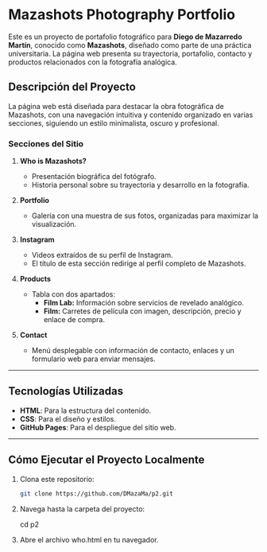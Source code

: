 # Mazashots Photography Portfolio

Este es un proyecto de portafolio fotográfico para **Diego de Mazarredo Martín**, conocido como **Mazashots**, diseñado como parte de una práctica universitaria. La página web presenta su trayectoria, portafolio, contacto y productos relacionados con la fotografía analógica.

## Descripción del Proyecto

La página web está diseñada para destacar la obra fotográfica de Mazashots, con una navegación intuitiva y contenido organizado en varias secciones, siguiendo un estilo minimalista, oscuro y profesional.

### Secciones del Sitio

1. **Who is Mazashots?**
   - Presentación biográfica del fotógrafo.
   - Historia personal sobre su trayectoria y desarrollo en la fotografía.

2. **Portfolio**
   - Galería con una muestra de sus fotos, organizadas para maximizar la visualización.

3. **Instagram**
   - Videos extraídos de su perfil de Instagram.
   - El título de esta sección redirige al perfil completo de Mazashots.

4. **Products**
   - Tabla con dos apartados:
     - **Film Lab:** Información sobre servicios de revelado analógico.
     - **Film:** Carretes de película con imagen, descripción, precio y enlace de compra.

5. **Contact**
   - Menú desplegable con información de contacto, enlaces y un formulario web para enviar mensajes.

---

## Tecnologías Utilizadas

- **HTML**: Para la estructura del contenido.
- **CSS**: Para el diseño y estilos.
- **GitHub Pages**: Para el despliegue del sitio web.
  
---

## Cómo Ejecutar el Proyecto Localmente

1. Clona este repositorio:
   ```bash
   git clone https://github.com/DMazaMa/p2.git
2. Navega hasta la carpeta del proyecto:

   cd p2

3. Abre el archivo who.html en tu navegador.
